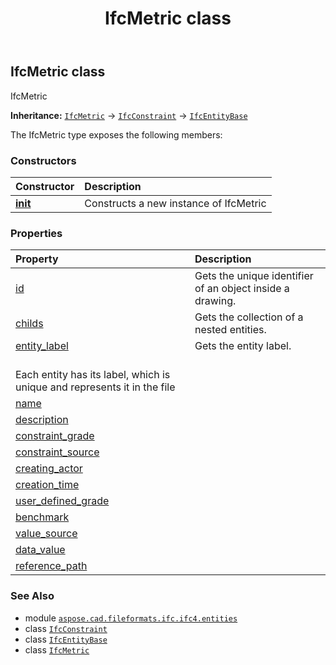 ﻿---
title: IfcMetric class
second_title: Aspose.CAD for Python via .NET API References
description: 
type: docs
weight: 3830
url: /python-net/aspose.cad.fileformats.ifc.ifc4.entities/ifcmetric/
is_root: false
---

## IfcMetric class

IfcMetric



**Inheritance:** [`IfcMetric`](/cad/python-net/aspose.cad.fileformats.ifc.ifc4.entities/ifcmetric) → 
[`IfcConstraint`](/cad/python-net/aspose.cad.fileformats.ifc.ifc4.entities/ifcconstraint) → 
[`IfcEntityBase`](/cad/python-net/aspose.cad.fileformats.ifc/ifcentitybase)



The IfcMetric type exposes the following members:

### Constructors
| Constructor | Description |
| :- | :- |
| [__init__](/cad/python-net/aspose.cad.fileformats.ifc.ifc4.entities/ifcmetric/__init__/#) | Constructs a new instance of IfcMetric |


### Properties
| Property | Description |
| :- | :- |
| [id](/cad/python-net/aspose.cad.fileformats.ifc.ifc4.entities/ifcmetric/id) | Gets the unique identifier of an object inside a drawing. |
| [childs](/cad/python-net/aspose.cad.fileformats.ifc.ifc4.entities/ifcmetric/childs) | Gets the collection of a nested entities. |
| [entity_label](/cad/python-net/aspose.cad.fileformats.ifc.ifc4.entities/ifcmetric/entity_label) | Gets the entity label.<br/>Each entity has its label, which is unique and represents it in the file |
| [name](/cad/python-net/aspose.cad.fileformats.ifc.ifc4.entities/ifcmetric/name) |  |
| [description](/cad/python-net/aspose.cad.fileformats.ifc.ifc4.entities/ifcmetric/description) |  |
| [constraint_grade](/cad/python-net/aspose.cad.fileformats.ifc.ifc4.entities/ifcmetric/constraint_grade) |  |
| [constraint_source](/cad/python-net/aspose.cad.fileformats.ifc.ifc4.entities/ifcmetric/constraint_source) |  |
| [creating_actor](/cad/python-net/aspose.cad.fileformats.ifc.ifc4.entities/ifcmetric/creating_actor) |  |
| [creation_time](/cad/python-net/aspose.cad.fileformats.ifc.ifc4.entities/ifcmetric/creation_time) |  |
| [user_defined_grade](/cad/python-net/aspose.cad.fileformats.ifc.ifc4.entities/ifcmetric/user_defined_grade) |  |
| [benchmark](/cad/python-net/aspose.cad.fileformats.ifc.ifc4.entities/ifcmetric/benchmark) |  |
| [value_source](/cad/python-net/aspose.cad.fileformats.ifc.ifc4.entities/ifcmetric/value_source) |  |
| [data_value](/cad/python-net/aspose.cad.fileformats.ifc.ifc4.entities/ifcmetric/data_value) |  |
| [reference_path](/cad/python-net/aspose.cad.fileformats.ifc.ifc4.entities/ifcmetric/reference_path) |  |



### See Also
* module [`aspose.cad.fileformats.ifc.ifc4.entities`](..)
* class [`IfcConstraint`](/cad/python-net/aspose.cad.fileformats.ifc.ifc4.entities/ifcconstraint)
* class [`IfcEntityBase`](/cad/python-net/aspose.cad.fileformats.ifc/ifcentitybase)
* class [`IfcMetric`](/cad/python-net/aspose.cad.fileformats.ifc.ifc4.entities/ifcmetric)
